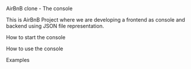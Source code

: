 AirBnB clone - The console

This is AirBnB Project where we are developing a frontend as console and backend using JSON file representation.

 How to start the console

 How to use the console

 Examples

